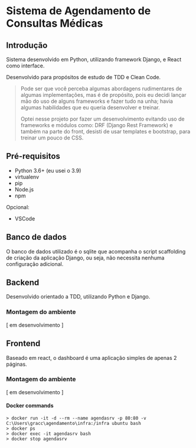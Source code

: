 # Sistema de Agendamento de Consultas Médicas

## Introdução

Sistema desenvolvido em Python, utilizando framework Django, e React como interface.

Desenvolvido para propósitos de estudo de TDD e Clean Code.

> Pode ser que você perceba algumas abordagens rudimentares de algumas implementações, mas é de propósito, pois eu decidi lançar mão do uso de alguns frameworks e fazer tudo na unha; havia algumas habilidades que eu queria desenvolver e treinar.
>
> Optei nesse projeto por fazer um desenvolvimento evitando uso de frameworks e módulos como: DRF (Django Rest Framework) e também na parte do front, desisti de usar templates e bootstrap, para treinar um pouco de CSS.

## Pré-requisitos

- Python 3.6+ (eu usei o 3.9)
- virtualenv
- pip
- Node.js
- npm

Opcional:
- VSCode

## Banco de dados

O banco de dados utilizado é o sqlite que acompanha o script scaffolding de criação da aplicação Django, ou seja, não necessita nenhuma configuração adicional.

## Backend

Desenvolvido orientado a TDD, utilizando Python e Django.

### Montagem do ambiente

[ em desenvolvimento ]

## Frontend

Baseado em react, o dashboard é uma aplicação simples de apenas 2 páginas.

### Montagem do ambiente

[ em desenvolvimento ]

#### Docker commands

```
> docker run -it -d --rm --name agendasrv -p 80:80 -v C:\Users\gracc\agendamento\infra:/infra ubuntu bash
> docker ps
> docker exec -it agendasrv bash
> docker stop agendasrv
```
